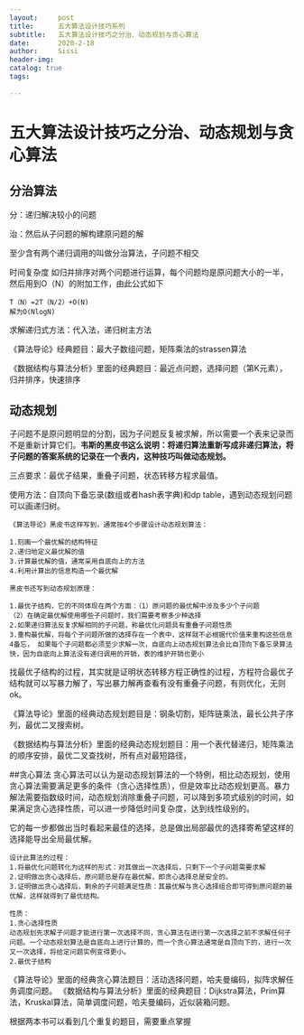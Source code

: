 ```yaml
---
layout:     post
title:      五大算法设计技巧系列
subtitle:   五大算法设计技巧之分治、动态规划与贪心算法
date:       2020-2-18
author:     Sissi
header-img: 
catalog: true
tags:
   
---
```


>

# 五大算法设计技巧之分治、动态规划与贪心算法
## 分治算法

分：递归解决较小的问题

治：然后从子问题的解构建原问题的解

至少含有两个递归调用的叫做分治算法，子问题不相交

时间复杂度 如归并排序对两个问题进行运算，每个问题均是原问题大小的一半，然后用到O（N）的附加工作，由此公式如下
				
```
T（N）=2T（N/2）+O(N) 
解为O(NlogN)				
```
求解递归式方法：代入法，递归树主方法

《算法导论》经典题目：最大子数组问题，矩阵乘法的strassen算法

《数据结构与算法分析》里面的经典题目：最近点问题，选择问题（第K元素），归并排序，快速排序
## 动态规划
子问题不是原问题明显的分割，因为子问题反复被求解，所以需要一个表来记录而不是重新计算它们。**韦斯的黑皮书这么说明：将递归算法重新写成非递归算法，将子问题的答案系统的记录在一个表内，这种技巧叫做动态规划。**

三点要求：最优子结果，重叠子问题，状态转移方程求最值。

使用方法：自顶向下备忘录(数组或者hash表字典)和dp table，遇到动态规划问题可以画递归树。

```
《算法导论》黑皮书这样写到，通常按4个步骤设计动态规划算法：

1.刻画一个最优解的结构特征
2.递归地定义最优解的值
3.计算最优解的值，通常采用自底向上的方法
4.利用计算出的信息构造一个最优解

```

```
黑皮书还写到动态规划原理：

1.最优子结构，它的不同体现在两个方面：（1）原问题的最优解中涉及多少个子问题 
（2）在确定最优解使用哪些子问题时，我们需要考察多少种选择 
2.如果递归算法反复求解相同的子问题，称最优化问题具有重叠子问题性质
3.重构最优解，将每个子问题所做的选择存在一个表中，这样就不必根据代价值来重构这些信息 
4备忘， 如果每个子问题都必须至少求解一次，自底向上动态规划算法会比自顶向下备忘录算法快，因为自底向上算法没有递归调用的开销，表的维护开销也更小

```
找最优子结构的过程，其实就是证明状态转移方程正确性的过程，方程符合最优子结构就可以写暴力解了，写出暴力解再查看有没有重叠子问题，有则优化，无则ok。

《算法导论》里面的经典动态规划题目是：钢条切割，矩阵链乘法，最长公共子序列，最优二叉搜索树。

《数据结构与算法分析》里面的经典动态规划题目：用一个表代替递归，矩阵乘法的顺序安排，最优二叉查找树，所有点对最短路径，


##贪心算法
贪心算法可以认为是动态规划算法的一个特例，相比动态规划，使用贪心算法需要满足更多的条件（贪心选择性质），但是效率比动态规划更高。暴力解法需要指数级时间，动态规划消除重叠子问题，可以降到多项式级别的时间，如果满足贪心选择性质，可以进一步降低时间复杂度，达到线性级别的。

它的每一步都做出当时看起来最佳的选择，总是做出局部最优的选择寄希望这样的选择能导出全局最优解。

```
设计此算法的过程：
1.将最优化问题转化为这样的形式：对其做出一次选择后，只剩下一个子问题需要求解
2.证明做出贪心选择后，原问题总是存在最优解，即贪心选择总是安全的。
3.证明做出贪心选择后，剩余的子问题满足性质：其最优解与贪心选择组合即可得到原问题的最优解，这样就得到了最优结构。
```
```
性质：
1.贪心选择性质
动态规划先求解子问题才能进行第一次选择不同，贪心算法在进行第一次选择之前不求解任何子问题。一个动态规划算法是自底向上进行计算的，而一个贪心算法通常是自顶向下的，进行一次又一次选择，将给定问题实例变得更小。
2.最优子结构
```
《算法导论》里面的经典贪心算法题目：活动选择问题，哈夫曼编码，拟阵求解任务调度问题。
《数据结构与算法分析》里面的经典题目：Dijkstra算法，Prim算法，Kruskal算法，简单调度问题，哈夫曼编码，近似装箱问题。

根据两本书可以看到几个重复的题目，需要重点掌握